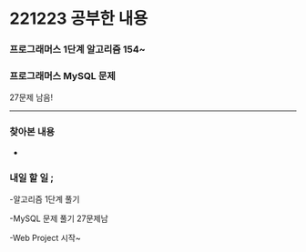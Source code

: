 # 221223 공부한 내용

### 프로그래머스 1단계 알고리즘 154~

### 프로그래머스 MySQL 문제

27문제 남음!

---

### 찾아본 내용

-

### 내일 할 일 ;

-알고리즘 1단계 풀기

-MySQL 문제 풀기 27문제남

-Web Project 시작~
